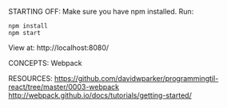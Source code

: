 STARTING OFF:
Make sure you have npm installed.
Run:
```
npm install
npm start
```

View at: http://localhost:8080/

CONCEPTS:
Webpack

RESOURCES:
https://github.com/davidwparker/programmingtil-react/tree/master/0003-webpack
http://webpack.github.io/docs/tutorials/getting-started/
